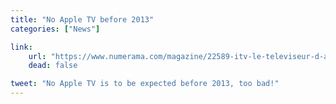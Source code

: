 ```yaml
---
title: "No Apple TV before 2013"
categories: ["News"]

link:
    url: "https://www.numerama.com/magazine/22589-itv-le-televiseur-d-apple-probablement-reporte-a-2013.html"
    dead: false

tweet: "No Apple TV is to be expected before 2013, too bad!"
---
```

